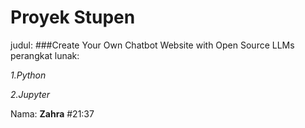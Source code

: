 # Proyek Stupen

judul:
###Create Your Own Chatbot Website with Open Source LLMs
perangkat lunak:

*1.Python*

*2.Jupyter*

Nama: **Zahra**
#21:37

